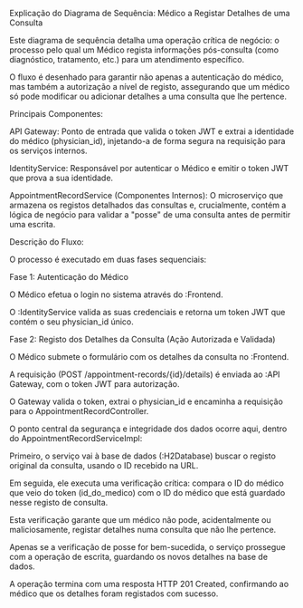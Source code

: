 Explicação do Diagrama de Sequência: Médico a Registar Detalhes de uma Consulta

Este diagrama de sequência detalha uma operação crítica de negócio: o processo pelo qual um Médico regista informações pós-consulta (como diagnóstico, tratamento, etc.) para um atendimento específico.

O fluxo é desenhado para garantir não apenas a autenticação do médico, mas também a autorização a nível de registo, assegurando que um médico só pode modificar ou adicionar detalhes a uma consulta que lhe pertence.

Principais Componentes:

API Gateway: Ponto de entrada que valida o token JWT e extrai a identidade do médico (physician_id), injetando-a de forma segura na requisição para os serviços internos.

IdentityService: Responsável por autenticar o Médico e emitir o token JWT que prova a sua identidade.

AppointmentRecordService (Componentes Internos): O microserviço que armazena os registos detalhados das consultas e, crucialmente, contém a lógica de negócio para validar a "posse" de uma consulta antes de permitir uma escrita.

Descrição do Fluxo:

O processo é executado em duas fases sequenciais:

Fase 1: Autenticação do Médico

O Médico efetua o login no sistema através do :Frontend.

O :IdentityService valida as suas credenciais e retorna um token JWT que contém o seu physician_id único.

Fase 2: Registo dos Detalhes da Consulta (Ação Autorizada e Validada)

O Médico submete o formulário com os detalhes da consulta no :Frontend.

A requisição (POST /appointment-records/{id}/details) é enviada ao :API Gateway, com o token JWT para autorização.

O Gateway valida o token, extrai o physician_id e encaminha a requisição para o AppointmentRecordController.

O ponto central da segurança e integridade dos dados ocorre aqui, dentro do AppointmentRecordServiceImpl:

Primeiro, o serviço vai à base de dados (:H2Database) buscar o registo original da consulta, usando o ID recebido na URL.

Em seguida, ele executa uma verificação crítica: compara o ID do médico que veio do token (id_do_medico) com o ID do médico que está guardado nesse registo de consulta.

Esta verificação garante que um médico não pode, acidentalmente ou maliciosamente, registar detalhes numa consulta que não lhe pertence.

Apenas se a verificação de posse for bem-sucedida, o serviço prossegue com a operação de escrita, guardando os novos detalhes na base de dados.

A operação termina com uma resposta HTTP 201 Created, confirmando ao médico que os detalhes foram registados com sucesso.